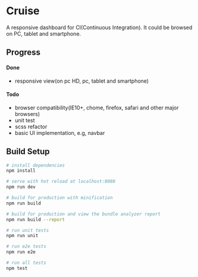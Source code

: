 # Cruise
A responsive dashboard for CI(Continuous Integration). It could be browsed on PC, tablet and smartphone.

## Progress
#### Done
- responsive view(on pc HD, pc, tablet and smartphone)

#### Todo
- browser compatibility(IE10+, chome, firefox, safari and other major browsers)
- unit test
- scss refactor
- basic UI implementation, e.g, navbar

## Build Setup

``` bash
# install dependencies
npm install

# serve with hot reload at localhost:8080
npm run dev

# build for production with minification
npm run build

# build for production and view the bundle analyzer report
npm run build --report

# run unit tests
npm run unit

# run e2e tests
npm run e2e

# run all tests
npm test
```
